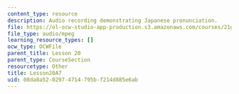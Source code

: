 ```yaml
---
content_type: resource
description: Audio recording demonstrating Japanese pronunciation.
file: https://ol-ocw-studio-app-production.s3.amazonaws.com/courses/21g-504-japanese-iv-spring-2009/08da8a5202974714795bf214d885e6ab_Lesson20A7.mp3
file_type: audio/mpeg
learning_resource_types: []
ocw_type: OCWFile
parent_title: Lesson 20
parent_type: CourseSection
resourcetype: Other
title: Lesson20A7
uid: 08da8a52-0297-4714-795b-f214d885e6ab
---
```

